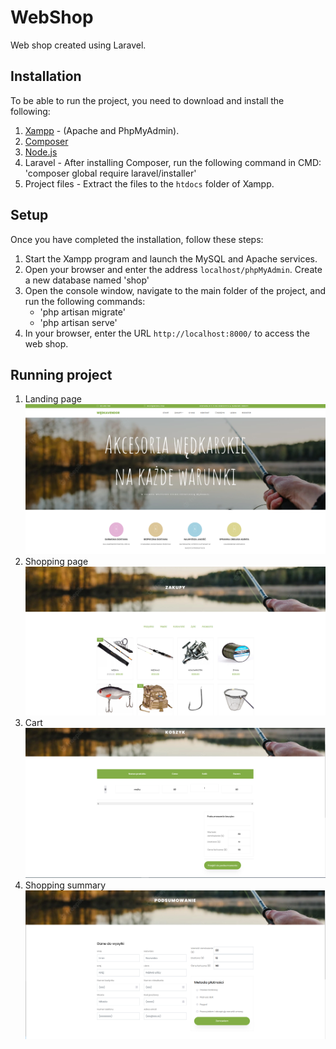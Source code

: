 # WebShop

Web shop created using Laravel.

## Installation

To be able to run the project, you need to download and install the following:
1. [Xampp](https://www.apachefriends.org/pl/download.html) - (Apache and PhpMyAdmin).
2. [Composer](https://getcomposer.org/download/)
3. [Node.js](https://nodejs.org/en/download/)
4. Laravel - After installing Composer, run the following command in CMD: 'composer global require laravel/installer'
5. Project files - Extract the files to the `htdocs` folder of Xampp.

## Setup

Once you have completed the installation, follow these steps:
1. Start the Xampp program and launch the MySQL and Apache services.
2. Open your browser and enter the address `localhost/phpMyAdmin`. Create a new database named 'shop'
3. Open the console window, navigate to the main folder of the project, and run the following commands:
    - 'php artisan migrate'
    - 'php artisan serve'
4. In your browser, enter the URL `http://localhost:8000/` to access the web shop.

## Running project
1. Landing page
![Screenshot](./examples/1.png)
2. Shopping page
![Screenshot](./examples/2.png)
3. Cart
![Screenshot](./examples/3.png)
4. Shopping summary
![Screenshot](./examples/4.png)

